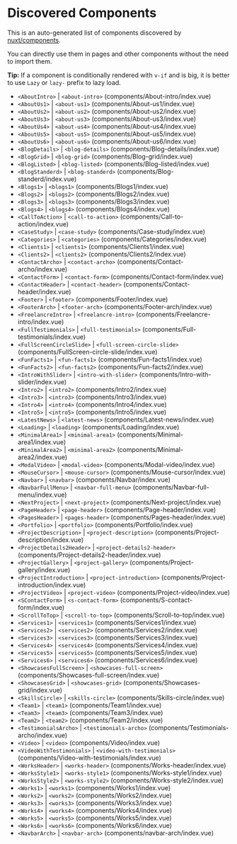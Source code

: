 # Discovered Components

This is an auto-generated list of components discovered by [nuxt/components](https://github.com/nuxt/components).

You can directly use them in pages and other components without the need to import them.

**Tip:** If a component is conditionally rendered with `v-if` and is big, it is better to use `Lazy` or `lazy-` prefix to lazy load.

- `<AboutIntro>` | `<about-intro>` (components/About-intro/index.vue)
- `<AboutUs1>` | `<about-us1>` (components/About-us1/index.vue)
- `<AboutUs2>` | `<about-us2>` (components/About-us2/index.vue)
- `<AboutUs3>` | `<about-us3>` (components/About-us3/index.vue)
- `<AboutUs4>` | `<about-us4>` (components/About-us4/index.vue)
- `<AboutUs5>` | `<about-us5>` (components/About-us5/index.vue)
- `<AboutUs6>` | `<about-us6>` (components/About-us6/index.vue)
- `<BlogDetails>` | `<blog-details>` (components/Blog-details/index.vue)
- `<BlogGrid>` | `<blog-grid>` (components/Blog-grid/index.vue)
- `<BlogListed>` | `<blog-listed>` (components/Blog-listed/index.vue)
- `<BlogStanderd>` | `<blog-standerd>` (components/Blog-standerd/index.vue)
- `<Blogs1>` | `<blogs1>` (components/Blogs1/index.vue)
- `<Blogs2>` | `<blogs2>` (components/Blogs2/index.vue)
- `<Blogs3>` | `<blogs3>` (components/Blogs3/index.vue)
- `<Blogs4>` | `<blogs4>` (components/Blogs4/index.vue)
- `<CallToAction>` | `<call-to-action>` (components/Call-to-action/index.vue)
- `<CaseStudy>` | `<case-study>` (components/Case-study/index.vue)
- `<Categories>` | `<categories>` (components/Categories/index.vue)
- `<Clients1>` | `<clients1>` (components/Clients1/index.vue)
- `<Clients2>` | `<clients2>` (components/Clients2/index.vue)
- `<ContactArcho>` | `<contact-archo>` (components/Contact-archo/index.vue)
- `<ContactForm>` | `<contact-form>` (components/Contact-form/index.vue)
- `<ContactHeader>` | `<contact-header>` (components/Contact-header/index.vue)
- `<Footer>` | `<footer>` (components/Footer/index.vue)
- `<FooterArch>` | `<footer-arch>` (components/Footer-arch/index.vue)
- `<FreelancreIntro>` | `<freelancre-intro>` (components/Freelancre-intro/index.vue)
- `<FullTestimonials>` | `<full-testimonials>` (components/Full-testimonials/index.vue)
- `<FullScreenCircleSlide>` | `<full-screen-circle-slide>` (components/FullScreen-circle-slide/index.vue)
- `<FunFacts1>` | `<fun-facts1>` (components/Fun-facts1/index.vue)
- `<FunFacts2>` | `<fun-facts2>` (components/Fun-facts2/index.vue)
- `<IntroWithSlider>` | `<intro-with-slider>` (components/Intro-with-slider/index.vue)
- `<Intro2>` | `<intro2>` (components/Intro2/index.vue)
- `<Intro3>` | `<intro3>` (components/Intro3/index.vue)
- `<Intro4>` | `<intro4>` (components/Intro4/index.vue)
- `<Intro5>` | `<intro5>` (components/Intro5/index.vue)
- `<LatestNews>` | `<latest-news>` (components/Latest-news/index.vue)
- `<Loading>` | `<loading>` (components/Loading/index.vue)
- `<MinimalArea1>` | `<minimal-area1>` (components/Minimal-area1/index.vue)
- `<MinimalArea2>` | `<minimal-area2>` (components/Minimal-area2/index.vue)
- `<ModalVideo>` | `<modal-video>` (components/Modal-video/index.vue)
- `<MouseCursor>` | `<mouse-cursor>` (components/Mouse-cursor/index.vue)
- `<Navbar>` | `<navbar>` (components/Navbar/index.vue)
- `<NavbarFullMenu>` | `<navbar-full-menu>` (components/Navbar-full-menu/index.vue)
- `<NextProject>` | `<next-project>` (components/Next-project/index.vue)
- `<PageHeader>` | `<page-header>` (components/Page-header/index.vue)
- `<PagesHeader>` | `<pages-header>` (components/Pages-header/index.vue)
- `<Portfolio>` | `<portfolio>` (components/Portfolio/index.vue)
- `<ProjectDescription>` | `<project-description>` (components/Project-description/index.vue)
- `<ProjectDetails2Header>` | `<project-details2-header>` (components/Project-details2-header/index.vue)
- `<ProjectGallery>` | `<project-gallery>` (components/Project-gallery/index.vue)
- `<ProjectIntroduction>` | `<project-introduction>` (components/Project-introduction/index.vue)
- `<ProjectVideo>` | `<project-video>` (components/Project-video/index.vue)
- `<SContactForm>` | `<s-contact-form>` (components/S-contact-form/index.vue)
- `<ScrollToTop>` | `<scroll-to-top>` (components/Scroll-to-top/index.vue)
- `<Services1>` | `<services1>` (components/Services1/index.vue)
- `<Services2>` | `<services2>` (components/Services2/index.vue)
- `<Services3>` | `<services3>` (components/Services3/index.vue)
- `<Services4>` | `<services4>` (components/Services4/index.vue)
- `<Services5>` | `<services5>` (components/Services5/index.vue)
- `<Services6>` | `<services6>` (components/Services6/index.vue)
- `<ShowcasesFullScreen>` | `<showcases-full-screen>` (components/Showcases-full-screen/index.vue)
- `<ShowcasesGrid>` | `<showcases-grid>` (components/Showcases-grid/index.vue)
- `<SkillsCircle>` | `<skills-circle>` (components/Skills-circle/index.vue)
- `<Team1>` | `<team1>` (components/Team1/index.vue)
- `<Team3>` | `<team3>` (components/Team3/index.vue)
- `<Team2>` | `<team2>` (components/Team2/index.vue)
- `<TestimonialsArcho>` | `<testimonials-archo>` (components/Testimonials-archo/index.vue)
- `<Video>` | `<video>` (components/Video/index.vue)
- `<VideoWithTestimonials>` | `<video-with-testimonials>` (components/Video-with-testimonials/index.vue)
- `<WorksHeader>` | `<works-header>` (components/Works-header/index.vue)
- `<WorksStyle1>` | `<works-style1>` (components/Works-style1/index.vue)
- `<WorksStyle2>` | `<works-style2>` (components/Works-style2/index.vue)
- `<Works1>` | `<works1>` (components/Works1/index.vue)
- `<Works2>` | `<works2>` (components/Works2/index.vue)
- `<Works3>` | `<works3>` (components/Works3/index.vue)
- `<Works4>` | `<works4>` (components/Works4/index.vue)
- `<Works5>` | `<works5>` (components/Works5/index.vue)
- `<Works6>` | `<works6>` (components/Works6/index.vue)
- `<NavbarArch>` | `<navbar-arch>` (components/navbar-arch/index.vue)
